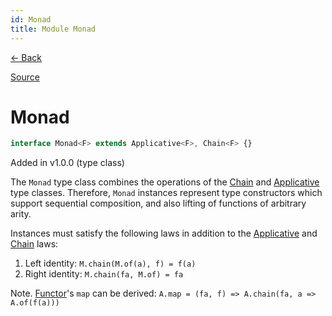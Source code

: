```yaml
---
id: Monad
title: Module Monad
---
```


[← Back](.)

[Source](https://github.com/gcanti/fp-ts/blob/master/src/Monad.ts)

# Monad

```ts
interface Monad<F> extends Applicative<F>, Chain<F> {}
```

Added in v1.0.0 (type class)

The `Monad` type class combines the operations of the [Chain](./Chain.md) and
[Applicative](./Applicative.md) type classes. Therefore, `Monad` instances represent type
constructors which support sequential composition, and also lifting of
functions of arbitrary arity.

Instances must satisfy the following laws in addition to the [Applicative](./Applicative.md) and [Chain](./Chain.md) laws:

1. Left identity: `M.chain(M.of(a), f) = f(a)`
2. Right identity: `M.chain(fa, M.of) = fa`

Note. [Functor](./Functor.md)'s `map` can be derived: `A.map = (fa, f) => A.chain(fa, a => A.of(f(a)))`

